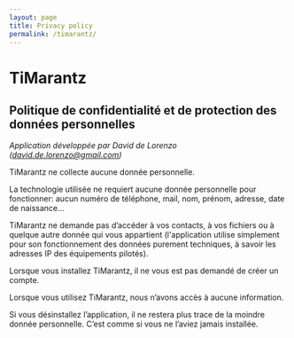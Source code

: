 ```yaml
---
layout: page
title: Privacy policy
permalink: /timarantz/
---
```


# TiMarantz

## Politique de confidentialité et de protection des données personnelles

*Application développée par David de Lorenzo ([david.de.lorenzo@gmail.com](mailto:david.de.lorenzo@gmail.com))*

TiMarantz ne collecte aucune donnée personnelle.

La technologie utilisée ne requiert aucune donnée personnelle pour fonctionner: aucun numéro de téléphone, mail, nom, prénom, adresse, date de naissance…

TiMarantz ne demande pas d’accéder à vos contacts, à vos fichiers ou à quelque autre donnée qui vous appartient (l'application utilise simplement pour son fonctionnement des données purement techniques, à savoir les adresses IP des équipements pilotés).

Lorsque vous installez TiMarantz, il ne vous est pas demandé de créer un compte.

Lorsque vous utilisez TiMarantz, nous n’avons accès à aucune information. 

Si vous désinstallez l’application, il ne restera plus trace de la moindre donnée personnelle. C’est comme si vous ne l’aviez jamais installée.


